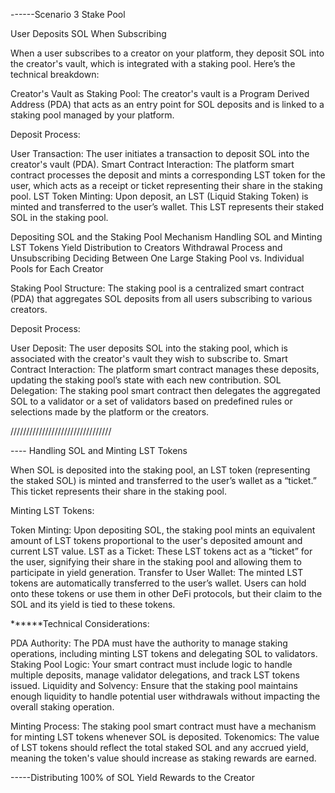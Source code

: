 ------Scenario 3
Stake Pool

User Deposits SOL When Subscribing

When a user subscribes to a creator on your platform, they deposit SOL into the creator's vault, which is integrated with a staking pool. Here’s the technical breakdown:

Creator's Vault as Staking Pool: The creator's vault is a Program Derived Address (PDA) that acts as an entry point for SOL deposits and is linked to a staking pool managed by your platform.

Deposit Process:

User Transaction: The user initiates a transaction to deposit SOL into the creator's vault (PDA).
Smart Contract Interaction: The platform smart contract processes the deposit and mints a corresponding LST token for the user, which acts as a receipt or ticket representing their share in the staking pool.
LST Token Minting: Upon deposit, an LST (Liquid Staking Token) is minted and transferred to the user’s wallet. This LST represents their staked SOL in the staking pool.


Depositing SOL and the Staking Pool Mechanism
Handling SOL and Minting LST Tokens
Yield Distribution to Creators
Withdrawal Process and Unsubscribing
Deciding Between One Large Staking Pool vs. Individual Pools for Each Creator

Staking Pool Structure: The staking pool is a centralized smart contract (PDA) that aggregates SOL deposits from all users subscribing to various creators.

Deposit Process:

User Deposit: The user deposits SOL into the staking pool, which is associated with the creator's vault they wish to subscribe to.
Smart Contract Interaction: The platform smart contract manages these deposits, updating the staking pool’s state with each new contribution.
SOL Delegation: The staking pool smart contract then delegates the aggregated SOL to a validator or a set of validators based on predefined rules or selections made by the platform or the creators.

////////////////////////////////


---- Handling SOL and Minting LST Tokens

When SOL is deposited into the staking pool, an LST token (representing the staked SOL) is minted and transferred to the user’s wallet as a “ticket.” This ticket represents their share in the staking pool.

Minting LST Tokens:

Token Minting: Upon depositing SOL, the staking pool mints an equivalent amount of LST tokens proportional to the user's deposited amount and current LST value.
LST as a Ticket: These LST tokens act as a “ticket” for the user, signifying their share in the staking pool and allowing them to participate in yield generation.
Transfer to User Wallet: The minted LST tokens are automatically transferred to the user’s wallet. Users can hold onto these tokens or use them in other DeFi protocols, but their claim to the SOL and its yield is tied to these tokens.


******Technical Considerations:

PDA Authority: The PDA must have the authority to manage staking operations, including minting LST tokens and delegating SOL to validators.
Staking Pool Logic: Your smart contract must include logic to handle multiple deposits, manage validator delegations, and track LST tokens issued.
Liquidity and Solvency: Ensure that the staking pool maintains enough liquidity to handle potential user withdrawals without impacting the overall staking operation.

Minting Process: The staking pool smart contract must have a mechanism for minting LST tokens whenever SOL is deposited.
Tokenomics: The value of LST tokens should reflect the total staked SOL and any accrued yield, meaning the token's value should increase as staking rewards are earned.



-----Distributing 100% of SOL Yield Rewards to the Creator
